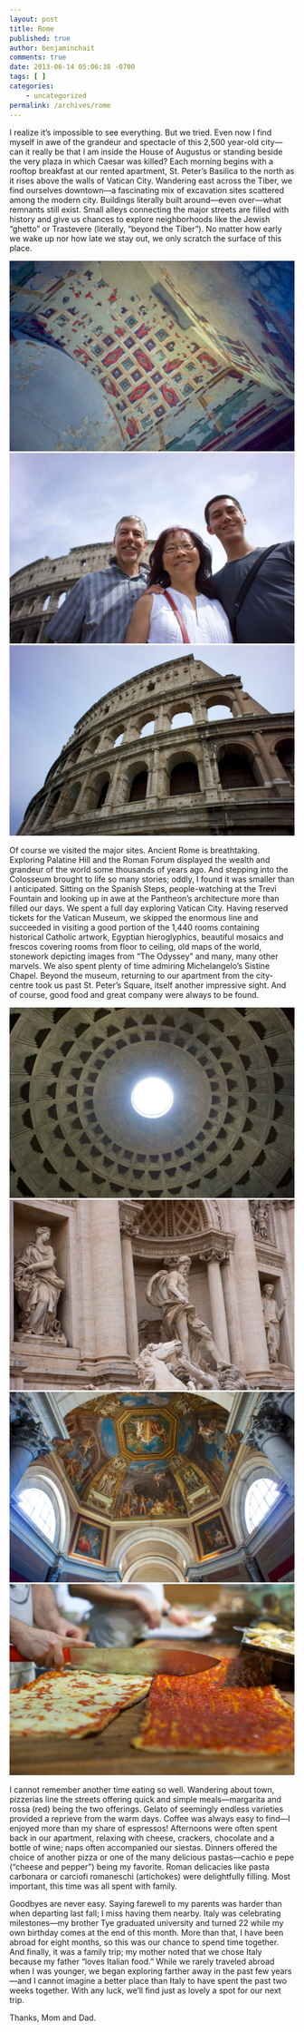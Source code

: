 ```yaml
---
layout: post
title: Rome
published: true
author: benjaminchait
comments: true
date: 2013-06-14 05:06:38 -0700
tags: [ ]
categories:
    - uncategorized
permalink: /archives/rome
---
```

I realize it’s impossible to see everything. But we tried. Even now I find myself in awe of the grandeur and spectacle of this 2,500 year-old city—can it really be that I am inside the House of Augustus or standing beside the very plaza in which Caesar was killed? Each morning begins with a rooftop breakfast at our rented apartment, St. Peter’s Basilica to the north as it rises above the walls of Vatican City. Wandering east across the Tiber, we find ourselves downtown—a fascinating mix of excavation sites scattered among the modern city. Buildings literally built around—even over—what remnants still exist. Small alleys connecting the major streets are filled with history and give us chances to explore neighborhoods like the Jewish “ghetto” or Trastevere (literally, “beyond the Tiber”). No matter how early we wake up nor how late we stay out, we only scratch the surface of this place.


![House of Augustus, Palantine Hill][1]
![Family][2]
![Colosseum][3]

Of course we visited the major sites. Ancient Rome is breathtaking. Exploring Palatine Hill and the Roman Forum displayed the wealth and grandeur of the world some thousands of years ago. And stepping into the Colosseum brought to life so many stories; oddly, I found it was smaller than I anticipated. Sitting on the Spanish Steps, people-watching at the Trevi Fountain and looking up in awe at the Pantheon’s architecture more than filled our days. We spent a full day exploring Vatican City. Having reserved tickets for the Vatican Museum, we skipped the enormous line and succeeded in visiting a good portion of the 1,440 rooms containing historical Catholic artwork, Egyptian hieroglyphics, beautiful mosaics and frescos covering rooms from floor to ceiling, old maps of the world, stonework depicting images from “The Odyssey” and many, many other marvels. We also spent plenty of time admiring Michelangelo’s Sistine Chapel. Beyond the museum, returning to our apartment from the city-centre took us past St. Peter’s Square, itself another impressive sight. And of course, good food and great company were always to be found.


![Trevi Fountain][4]
![Pantheon][5]
![Ceiling somewhere in the Vatican Museum][6]
![Pizza][7]

I cannot remember another time eating so well. Wandering about town, pizzerias line the streets offering quick and simple meals—margarita and rossa (red) being the two offerings. Gelato of seemingly endless varieties provided a reprieve from the warm days. Coffee was always easy to find—I enjoyed more than my share of espressos! Afternoons were often spent back in our apartment, relaxing with cheese, crackers, chocolate and a bottle of wine; naps often accompanied our siestas. Dinners offered the choice of another pizza or one of the many delicious pastas—cachio e pepe (“cheese and pepper”) being my favorite. Roman delicacies like pasta carbonara or carciofi romaneschi (artichokes) were delightfully filling. Most important, this time was all spent with family.

Goodbyes are never easy. Saying farewell to my parents was harder than when departing last fall; I miss having them nearby. Italy was celebrating milestones—my brother Tye graduated university and turned 22 while my own birthday comes at the end of this month. More than that, I have been abroad for eight months, so this was our chance to spend time together. And finally, it was a family trip; my mother noted that we chose Italy because my father “loves Italian food.” While we rarely traveled abroad when I was younger, we began exploring farther away in the past few years—and I cannot imagine a better place than Italy to have spent the past two weeks together. With any luck, we’ll find just as lovely a spot for our next trip.

Thanks, Mom and Dad.

 [1]: /wp-content/uploads/media/img/2013/06-wp/20130618-002634.jpg
 [2]: /wp-content/uploads/media/img/2013/06-wp/20130618-001741.jpg
 [3]: /wp-content/uploads/media/img/2013/06-wp/20130618-001749.jpg
 [4]: /wp-content/uploads/media/img/2013/06-wp/20130618-002653.jpg
 [5]: /wp-content/uploads/media/img/2013/06-wp/20130618-002646.jpg
 [6]: /wp-content/uploads/media/img/2013/06-wp/20130618-002000.jpg
 [7]: /wp-content/uploads/media/img/2013/06-wp/20130618-002108.jpg
